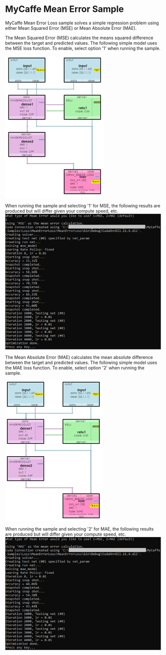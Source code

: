 # MyCaffe Mean Error Sample
MyCaffe Mean Error Loss sample solves a simple regression problem using either Mean Squared Error (MSE) or Mean Absolute Error (MAE).

The Mean Squared Error (MSE) calculates the means squared difference between the target and predicted values.  The following simple model uses the MSE loss function.  To enable, select option '1' when running the sample.

![MSE Test Model](https://github.com/MyCaffe/MyCaffe-Samples/blob/master/Loss/MeanErrorLoss/MeanErrorLoss/Documents/mse_test_model.png)

When running the sample and selecting '1' for MSE, the following results are produced but will differ given your compute speed, etc.
![MSE Test Results](https://github.com/MyCaffe/MyCaffe-Samples/blob/master/Loss/MeanErrorLoss/MeanErrorLoss/Documents/mse_results.png)

The Mean Absolute Error (MAE) calculates the mean absolute difference between the target and predicted values.  The following simple model uses the MAE loss function.  To enable, select option '2' when running the sample.

![MAE Test Model](https://github.com/MyCaffe/MyCaffe-Samples/blob/master/Loss/MeanErrorLoss/MeanErrorLoss/Documents/mae_test_model.png)

When running the sample and selecting '2' for MAE, the following results are produced but will differ given your compute speed, etc.
![MAE Test Results](https://github.com/MyCaffe/MyCaffe-Samples/blob/master/Loss/MeanErrorLoss/MeanErrorLoss/Documents/mae_results.png)




